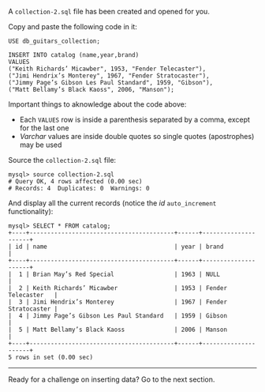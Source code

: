 A `collection-2.sql` file has been created and opened for you.

Copy and paste the following code in it:

```
USE db_guitars_collection;

INSERT INTO catalog (name,year,brand) 
VALUES 
("Keith Richards’ Micawber", 1953, "Fender Telecaster"),
("Jimi Hendrix’s Monterey", 1967, "Fender Stratocaster"),
("Jimmy Page’s Gibson Les Paul Standard", 1959, "Gibson"),
("Matt Bellamy’s Black Kaoss", 2006, "Manson");
```

Important things to aknowledge about the code above:

- Each `VALUES` row is inside a parenthesis separated by a comma, except for the last one
- _Varchar_ values are inside double quotes so single quotes (apostrophes) may be used

Source the `collection-2.sql` file:

```
mysql> source collection-2.sql
# Query OK, 4 rows affected (0.00 sec)
# Records: 4  Duplicates: 0  Warnings: 0
```

And display all the current records (notice the _id_ `auto_increment` functionality):

```
mysql> SELECT * FROM catalog;
+----+-----------------------------------------+------+---------------------+ 
| id | name                                    | year | brand               | 
+----+-----------------------------------------+------+---------------------+ 
|  1 | Brian May’s Red Special                 | 1963 | NULL                | 
|  2 | Keith Richards’ Micawber                | 1953 | Fender Telecaster   | 
|  3 | Jimi Hendrix’s Monterey                 | 1967 | Fender Stratocaster | 
|  4 | Jimmy Page’s Gibson Les Paul Standard   | 1959 | Gibson              | 
|  5 | Matt Bellamy’s Black Kaoss              | 2006 | Manson              | 
+----+-----------------------------------------+------+---------------------+ 
5 rows in set (0.00 sec)
```

---
Ready for a challenge on inserting data? Go to the next section.